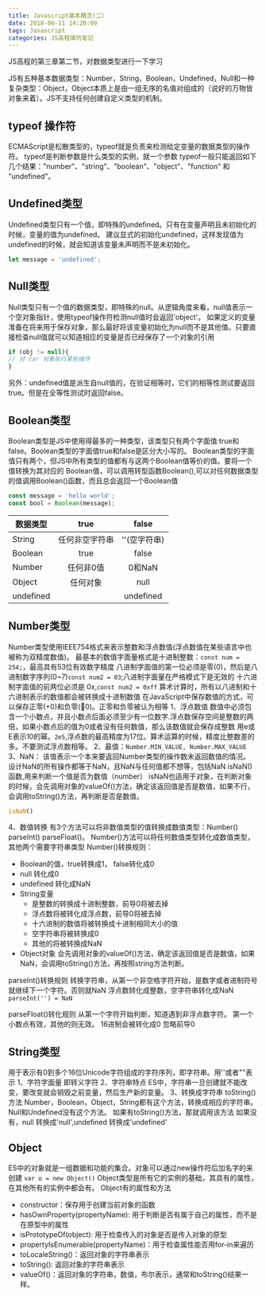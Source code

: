 ```yaml
---
title: Javascript基本概念(二）
date: 2018-06-11 14:20:09
tags: Javascript
categories: JS高程填坑笔记
---
```

JS高程的第三章第二节，对数据类型进行一下学习

JS有五种基本数据类型：Number，String，Boolean，Undefined，Null和一种复杂类型：Object，Object本质上是由一组无序的名值对组成的（说好的万物皆对象来着）。JS不支持任何创建自定义类型的机制。

## typeof 操作符
ECMAScript是松散类型的，typeof就是负责来检测给定变量的数据类型的操作符。
typeof是判断参数是什么类型的实例，就一个参数
typeof一般只能返回如下几个结果："number"、"string"、"boolean"、"object"、"function" 和 "undefined"。

## Undefined类型
Undefined类型只有一个值，即特殊的undefined。只有在变量声明且未初始化的时候，变量的值为undefined。
建议显式的初始化undefined，这样发现值为undefined的时候，就会知道该变量未声明而不是未初始化。
```javascript
let message = 'undefined';
```

## Null类型
Null类型只有一个值的数据类型，即特殊的null。从逻辑角度来看，null值表示一个空对象指针，使用typeof操作符检测null值时会返回'object'。
如果定义的变量准备在将来用于保存对象，那么最好将该变量初始化为null而不是其他值。只要直接检查null值就可以知道相应的变量是否已经保存了一个对象的引用
```javascript
if (obj != null){
// 对 car 对象执行某些操作
}
```
另外：undefined值是派生自null值的，在验证相等时，它们的相等性测试要返回true。但是在全等性测试时返回false。

## Boolean类型
Boolean类型是JS中使用得最多的一种类型，该类型只有两个字面值:true和false。Boolean类型的字面值true和false是区分大小写的。
Boolean类型的字面值只有两个，但JS中所有类型的值都有与这两个Boolean值等价的值。要将一个值转换为其对应的 Boolean值，可以调用转型函数Boolean(),可以对任何数据类型的值调用Boolean()函数，而且总会返回一个Boolean值
```javascript
const message = 'hello world';
const bool = Boolean(message);
```
| 数据类型 | true | false 
| ----------- |:-----------:| :--:
| String | 任何非空字符串 | ''(空字符串)
| Boolean | true | false
| Number | 任何非0值 | 0和NaN
| Object | 任何对象 | null
| undefined |  | undefined

## Number类型
Number类型使用IEEE754格式来表示整数和浮点数值(浮点数值在某些语言中也被称为双精度数值)。
最基本的数值字面量格式是十进制整数：`const num = 254;`，最高具有53位有效数字精度
八进制字面值的第一位必须是零(0)，然后是八进制数字序列(0~7)`const num2 = 03`;八进制字面量在严格模式下是无效的
十六进制字面值的前两位必须是 0x,`const num2 = 0xff`
算术计算时，所有以八进制和十六进制表示的数值都会被转换成十进制数值
在JavaScript中保存数值的方式，可以保存正零(+0)和负零(0)。正零和负零被认为相等
1、浮点数值
数值中必须包含一个小数点，并且小数点后面必须至少有一位数字.浮点数保存空间是整数的两倍，如果小数点后的值为0或者没有任何数值，那么该数值就会保存成整数
用e或E表示10的幂。`2e5`,浮点数的最高精度为17位。算术运算的时候，精度比整数差的多。不要测试浮点数相等。
2、最值：` Number.MIN_VALUE, Number.MAX_VALUE  `
3、NaN：
该值表示一个本来要返回Number类型的操作数未返回数值的情况。
设计NaN的所有操作都等于NaN，且NaN与任何值都不想等，包括NaN
isNaN()函数,用来判断一个值是否为数值（number）
isNaN也适用于对象，在判断对象的时候，会先调用对象的valueOf()方法，确定该返回值是否是数值，如果不行，会调用toString()方法，再判断是否是数值。
```javascript
isNaN()
```
4、数值转换
有3个方法可以将非数值类型的值转换成数值类型：Number() parseInt()  parseFloat()。
Number()方法可以将任何数值类型转化成数值类型，其他两个需要字符串类型
Number()转换规则：
  * Boolean的值，true转换成1， false转化成0
  * null 转化成0
  * undefined 转化成NaN
  * String变量 
    * 是整数的转换成十进制整数，前导0将被去掉
    * 浮点数将被转化成浮点数，前导0将被去掉
    * 十六进制的数值将被转换成十进制相同大小的值
    * 空字符串将被转换成0
    * 其他的将被转换成NaN
  * Object对象 会先调用对象的valueOf()方法，确定该返回值是否是数值，如果NaN，会调用toString()方法，再按照string方法判断。
  
parseInt()转换规则
  转换字符串，从第一个非空格字符开始，是数字或者进制符号就继续下一个字符。否则就NaN
  浮点数转化成整数，空字符串转化成NaN
  `parseInt('') = NaN`

parseFloat()转化规则
  从第一个字符开始判断，知道遇到非浮点数字符。
  第一个小数点有效，其他的则无效。
  16进制会被转化成0
  忽略前导0

## String类型
用于表示有0到多个16位Unicode字符组成的字符序列，即字符串。用''或者""表示
1、字符字面量 即转义字符
2、字符串特点
  ES中，字符串一旦创建就不能改变，要改变就会销毁之前变量，然后生产新的变量。
3、转换成字符串
toString()方法
  Number，Boolean，Object，String都有这个方法，转换成相应的字符串。Null和Undefined没有这个方法。
  如果有toString()方法，那就调用该方法
  如果没有，null 转换成'null',undefined 转换成'undefined'

## Object
ES中的对象就是一组数据和功能的集合。对象可以通过new操作符后加名字的来创建
`var o = new Object()`
Object类型是所有它的实例的基础，其具有的属性，在其他所有的实例中都会有。
Object有的属性和方法
  * constructor：保存用于创建当前对象的函数
  * hasOwnProperty(propertyName): 用于判断是否有属于自己的属性，而不是在原型中的属性
  * isPrototypeOf(object): 用于检查传入的对象是否是传入对象的原型
  * propertyIsEnumerable(propertyName)：用于检查属性能否用for-in来遍历
  * toLocaleString()：返回对象的字符串表示
  * toString(): 返回对象的字符串表示
  * valueOf()：返回对象的字符串，数值，布尔表示，通常和toString()结果一样。



